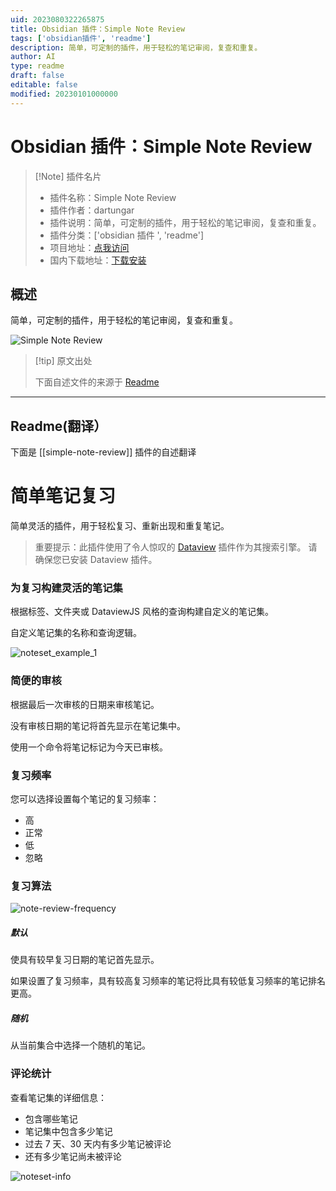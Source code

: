 ```yaml
---
uid: 2023080322265875
title: Obsidian 插件：Simple Note Review
tags: ['obsidian插件', 'readme']
description: 简单，可定制的插件，用于轻松的笔记审阅，复查和重复。
author: AI
type: readme
draft: false
editable: false
modified: 20230101000000
---
```


# Obsidian 插件：Simple Note Review

> [!Note] 插件名片
> - 插件名称：Simple Note Review
> - 插件作者：dartungar
> - 插件说明：简单，可定制的插件，用于轻松的笔记审阅，复查和重复。
> - 插件分类：['obsidian 插件 ', 'readme']
> - 项目地址：[点我访问](https://github.com/dartungar/obsidian-simple-note-review)
> - 国内下载地址：[下载安装](https://pkmer.cn/products/plugin/pluginMarket/?simple-note-review)

## 概述

简单，可定制的插件，用于轻松的笔记审阅，复查和重复。

![Simple Note Review](https://cdn.pkmer.cn/covers/simple-note-review.jpeg!pkmer)

> [!tip] 原文出处
>
>下面自述文件的来源于 [Readme](https://ghproxy.net/https://raw.githubusercontent.com/dartungar/obsidian-simple-note-review/master/README.md)
>

---

## Readme(翻译）

下面是 [[simple-note-review]] 插件的自述翻译

# 简单笔记复习

简单灵活的插件，用于轻松复习、重新出现和重复笔记。

> 重要提示：此插件使用了令人惊叹的 [Dataview](https://github.com/blacksmithgu/obsidian-dataview) 插件作为其搜索引擎。
请确保您已安装 Dataview 插件。

### 为复习构建灵活的笔记集

根据标签、文件夹或 DataviewJS 风格的查询构建自定义的笔记集。

自定义笔记集的名称和查询逻辑。

![noteset_example_1](https://user-images.githubusercontent.com/36126057/208353981-756c526e-f42a-4981-be03-fa0b479a1dbc.jpg)

### 简便的审核

根据最后一次审核的日期来审核笔记。

没有审核日期的笔记将首先显示在笔记集中。

使用一个命令将笔记标记为今天已审核。

### 复习频率

您可以选择设置每个笔记的复习频率：

- 高
- 正常
- 低
- 忽略

### 复习算法

![note-review-frequency](https://user-images.githubusercontent.com/36126057/192049630-bb1455eb-e2b1-4abd-9440-beb8dfac7818.png)

##### 默认

使具有较早复习日期的笔记首先显示。

如果设置了复习频率，具有较高复习频率的笔记将比具有较低复习频率的笔记排名更高。

##### 随机

从当前集合中选择一个随机的笔记。

### 评论统计

查看笔记集的详细信息：

- 包含哪些笔记
- 笔记集中包含多少笔记
- 过去 7 天、30 天内有多少笔记被评论
- 还有多少笔记尚未被评论

![noteset-info](https://user-images.githubusercontent.com/36126057/187531702-4de555fe-6229-4885-92a1-a591bbc33615.png)
